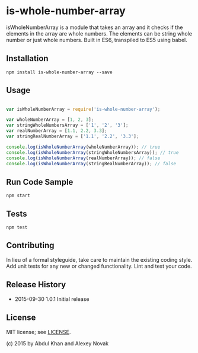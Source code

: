 # is-whole-number-array

isWholeNumberArray is a module that takes an array and it checks if the elements in the array are whole numbers. The elements can be string whole number or just whole numbers. Built in ES6, transpiled to ES5 using babel.

## Installation

`npm install is-whole-number-array --save`

## Usage

```javascript

var isWholeNumberArray = require('is-whole-number-array');

var wholeNumberArray = [1, 2, 3];
var stringWholeNumbersArray = ['1', '2', '3'];
var realNumberArray = [1.1, 2.2, 3.3];
var stringRealNumberArray = ['1.1', '2.2', '3.3'];

console.log(isWholeNumberArray(wholeNumberArray)); // true
console.log(isWholeNumberArray(stringWholeNumbersArray)); // true
console.log(isWholeNumberArray(realNumberArray)); // false
console.log(isWholeNumberArray(stringRealNumberArray)); // false

 ```

## Run Code Sample

`npm start`

## Tests

`npm test`

## Contributing

In lieu of a formal styleguide, take care to maintain the existing coding style.
Add unit tests for any new or changed functionality. Lint and test your code.

## Release History

* 2015-09-30    1.0.1 Initial release

## License

MIT license; see [LICENSE](./LICENSE).

(c) 2015 by Abdul Khan and Alexey Novak
